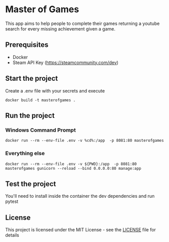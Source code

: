 # Master of Games
This app aims to help people to complete their games returning a youtube search for every missing achievement given a game.


## Prerequisites
* Docker
* Steam API Key (https://steamcommunity.com/dev)

## Start the project
Create a .env file with your secrets and execute

    docker build -t masterofgames .

## Run the project

### Windows Command Prompt

    docker run --rm --env-file .env -v %cd%:/app  -p 8081:80 masterofgames

### Everything else

    docker run --rm --env-file .env -v ${PWD}:/app  -p 8081:80 masterofgames gunicorn --reload --bind 0.0.0.0:80 manage:app

## Test the project
You'll need to install inside the container the dev dependencies and run pytest

## License
This project is licensed under the MIT License - see the [LICENSE](LICENSE.md) file for details
